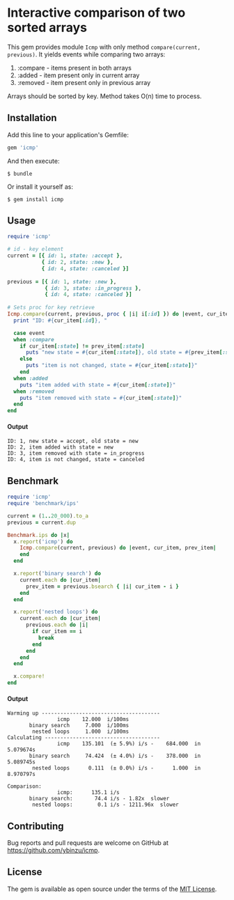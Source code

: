 # Interactive comparison of two sorted arrays

This gem provides module `Icmp` with only method `compare(current, previous)`. It yields events while comparing two arrays:
1. :compare - items present in both arrays
1. :added - item present only in current array
1. :removed - item present only in previous array

Arrays should be sorted by key. Method takes O(n) time to process.

## Installation

Add this line to your application's Gemfile:

```ruby
gem 'icmp'
```

And then execute:

    $ bundle

Or install it yourself as:

    $ gem install icmp

## Usage

```ruby
require 'icmp'

# id - key element
current = [{ id: 1, state: :accept },
           { id: 2, state: :new },
           { id: 4, state: :canceled }]
           
previous = [{ id: 1, state: :new },
            { id: 3, state: :in_progress },
            { id: 4, state: :canceled }]
            
# Sets proc for key retrieve
Icmp.compare(current, previous, proc { |i| i[:id] }) do |event, cur_item, prev_item|
  print "ID: #{cur_item[:id]}, "

  case event
  when :compare
    if cur_item[:state] != prev_item[:state]
      puts "new state = #{cur_item[:state]}, old state = #{prev_item[:state]}"
    else
      puts "item is not changed, state = #{cur_item[:state]}"
    end
  when :added
    puts "item added with state = #{cur_item[:state]}"
  when :removed
    puts "item removed with state = #{cur_item[:state]}"
  end
end
```

#### Output
```
ID: 1, new state = accept, old state = new
ID: 2, item added with state = new
ID: 3, item removed with state = in_progress
ID: 4, item is not changed, state = canceled
```

## Benchmark
```ruby
require 'icmp'
require 'benchmark/ips'

current = (1..20_000).to_a
previous = current.dup

Benchmark.ips do |x|
  x.report('icmp') do
    Icmp.compare(current, previous) do |event, cur_item, prev_item|
    end
  end

  x.report('binary search') do
    current.each do |cur_item|
      prev_item = previous.bsearch { |i| cur_item - i }
    end
  end

  x.report('nested loops') do
    current.each do |cur_item|
      previous.each do |i|
        if cur_item == i
          break
        end
      end
    end
  end

  x.compare!
end
```

#### Output
```
Warming up --------------------------------------
                icmp    12.000  i/100ms
       binary search     7.000  i/100ms
        nested loops     1.000  i/100ms
Calculating -------------------------------------
                icmp    135.101  (± 5.9%) i/s -    684.000  in   5.079674s
       binary search     74.424  (± 4.0%) i/s -    378.000  in   5.089745s
        nested loops      0.111  (± 0.0%) i/s -      1.000  in   8.970797s

Comparison:
                icmp:      135.1 i/s
       binary search:       74.4 i/s - 1.82x  slower
        nested loops:        0.1 i/s - 1211.96x  slower
```

## Contributing

Bug reports and pull requests are welcome on GitHub at https://github.com/ybinzu/icmp.


## License

The gem is available as open source under the terms of the [MIT License](http://opensource.org/licenses/MIT).

